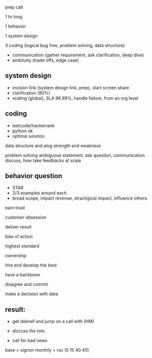 prep call

1 hr long

1 behavior 

1 system design

3 coding (logical bug free, problem solving, data structure)


- communication (gather requirement, ask clarification, deep dive)
- ambituity (trade offs, edge case)



system design
- 

- invision link (system design link, prep), start screen share
- clarification (80%)
- scaling (global), SLA 99.99%, handle failure, from an org level



coding
-

- leetcode/hackerrank 
- python ok
- optimal solution

data structure and alog
strength and weakness

problem solving
ambiguous statement, ask question, communication
discuss, how take feedbacks
at scale



behavior question 
-

- STAR
- 2/3 examples around each
- broad scope, impact revenue, stractigical impact, influence others


earn trust

customer obsession

deliver result
 
bias of action

highest standard

ownership

hire and develop the best

have a backbone

disagree and commit

make a decision with data


result:
-

- get debreif and jump on a call with (HM)

- discuss the role

- call for bad news

base + signon monthly + rsu (5 15 40 40)


